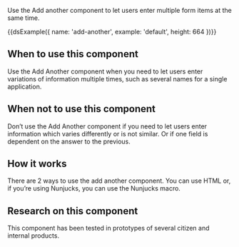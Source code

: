 Use the Add another component to let users enter multiple form items at the same time.

{{dsExample({
  name: 'add-another',
  example: 'default',
  height: 664
})}}

## When to use this component

Use the Add Another component when you need to let users enter variations of information multiple times, such as several names for a single application.

## When not to use this component

Don’t use the Add Another component if you need to let users enter information which varies differently or is not similar. Or if one field is dependent on the answer to the previous.

## How it works

There are 2 ways to use the add another component. You can use HTML or, if you’re using Nunjucks, you can use the Nunjucks macro.

## Research on this component

This component has been tested in prototypes of several citizen and internal products.
